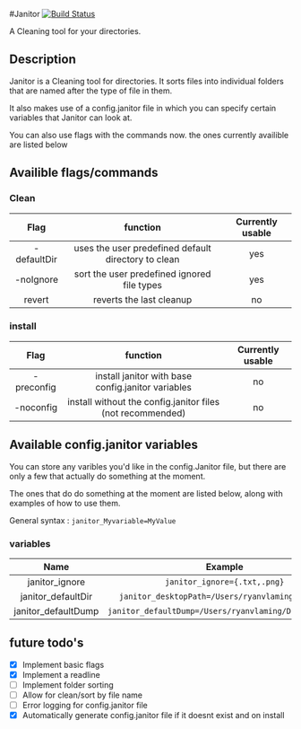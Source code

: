 #Janitor [![Build Status](https://travis-ci.org/fabulousduck/Janitor.svg?branch=master)](https://travis-ci.org/fabulousduck/Janitor)

A Cleaning tool for your directories.

## Description 
  
  Janitor is a Cleaning tool for directories.
  It sorts files into individual folders that are named after the type of file in them.
  
  It also makes use of a config.janitor file in which you can specify certain variables that Janitor can look at.
  
  You can also use flags with the commands now. the ones currently availible are listed below
  
## Availible flags/commands

### Clean
  
| Flag | function |Currently usable |
| :--: | :------: | :-------------: |
| -defaultDir | uses the user predefined default directory to clean | yes |
| -noIgnore   | sort the user predefined ignored file types         | yes |
| revert      | reverts the last cleanup                            | no  |

### install

| Flag | function |Currently usable |
| :--: | :------: | :-------------: |
| -preconfig | install janitor with  base config.janitor variables | no |
| -noconfig  | install without the config.janitor files (not recommended) | no |

## Available config.janitor variables
  
  You can store any varibles you'd like in the config.Janitor file, but there are only a few that actually do something at the moment.
  
  The ones that do do something at the moment are listed below, along with examples of how to use them.
  
  General syntax : ` janitor_Myvariable=MyValue `
  
### variables
  
| Name | Example | Available| 
| :--: | :-----: | :------: |
| janitor\_ignore | `janitor_ignore={.txt,.png}` | yes |
| janitor\_defaultDir | `janitor_desktopPath=/Users/ryanvlaming/Desktop` | yes |
| janitor\_defaultDump | `janitor_defaultDump=/Users/ryanvlaming/Desktop/dump` | no |




## future todo's

- [x] Implement basic flags
- [x] Implement a readline
- [ ] Implement folder sorting
- [ ] Allow for clean/sort by file name
- [ ] Error logging for config.janitor file
- [x] Automatically generate config.janitor file if it doesnt exist and on install
